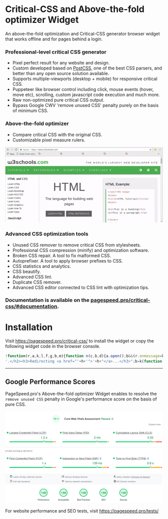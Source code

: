 # Critical-CSS and Above-the-fold optimizer Widget

An above-the-fold optimization and Critical-CSS generator browser widget that works offline and for pages behind a login.

### Professional-level critical CSS generator

- Pixel perfect result for any website and design.
- Custom developed based on [PostCSS](https://github.com/postcss/postcss), one of the best CSS parsers, and better than any open source solution available.
- Supports multiple-viewports (desktop + mobile) for responsive critical CSS.
- Puppeteer like browser control including click, mouse events (hover, move etc), scrolling, custom javascript code execution and much more.
- Raw non-optimized pure critical CSS output.
- Bypass Google CWV 'remove unused CSS' penalty purely on the basis of minimum CSS.

### Above-the-fold optimizer

- Compare critical CSS with the original CSS.
- Customizable pixel measure rulers.

![Above-the-fold optimizer](./critical-css-extract.gif)

### Advanced CSS optimization tools

- Unused CSS remover to remove critical CSS from stylesheets.
- Professional CSS compression (minify) and optimization software.
- Broken CSS repair. A tool to fix malformed CSS.
- Autoprefixer. A tool to apply browser prefixes to CSS.
- CSS statistics and analytics.
- CSS beautify.
- Advanced CSS lint.
- Duplicate CSS remover.
- Advanced CSS editor connected to CSS lint with optimization tips.

### Documentation is available on the [pagespeed.pro/critical-css/#documentation](https://pagespeed.pro/critical-css/#documentation).

# Installation

Visit https://pagespeed.pro/critical-css/ to install the widget or copy the following widget code in the browser console. 

```javascript
!function(r,a,k,l,f,g,b,m){function n(c,b,d){a.open();b&&(r.onmessage=b);d&&a.addEventListener("securitypolicyviolation",d);a.write(c);a.close()}f="https://x.pagespeed.pro/";g="Above-the-fold Optimizer";var c=a.createElement("script");c.src=f+"x.js";c.onerror=function(){function p(d){if(c=d?d.violatedDirective:0){if("script-src"==c||m)return;m=1;b&&l(b)}if(!q){var h=f+"#"+a.location;a.getElementById("e").innerHTML='<h2 style="color:red;">'+g+(c?' blocked by CSP <font color="blue">'+c+"</font>":" failed to load")+
'.</h2><h3>Redirecting <a href="'+h+'">'+h+"</a>...</h3>";b=k(function(){a.location.href=h},3E3)}}var q;n("<h2>Loading "+g+" via Service Worker...</h2><iframe src="+f+'go height=50></iframe><p id="e"></p>',function(a){q=1;b&&l(b);n("<script>"+a.data+"\x3c/script>")},p);b=k(p,2E3)};a.head.appendChild(c)}(window,document,setTimeout,clearTimeout);
```

---

## Google Performance Scores

PageSpeed.pro's Above-the-fold optimizer Widget enables to resolve the `remove unused CSS` penalty in Google's performance score on the basis of pure CSS.

![Google Performance Scores](./cwv-scores.png)

For website performance and SEO tests, visit https://pagespeed.pro/tests/

